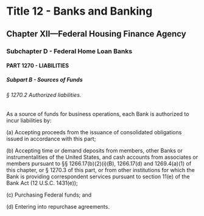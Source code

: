 
# Title 12 - Banks and Banking
## Chapter XII—Federal Housing Finance Agency
### Subchapter D - Federal Home Loan Banks
#### PART 1270 - LIABILITIES
##### Subpart B - Sources of Funds
###### § 1270.2 Authorized liabilities.

As a source of funds for business operations, each Bank is authorized to incur liabilities by:

(a) Accepting proceeds from the issuance of consolidated obligations issued in accordance with this part;

(b) Accepting time or demand deposits from members, other Banks or instrumentalities of the United States, and cash accounts from associates or members pursuant to §§ 1266.17(b)(2)(i)(B), 1266.17(d) and 1269.4(a)(1) of this chapter, or § 1270.3 of this part, or from other institutions for which the Bank is providing correspondent services pursuant to section 11(e) of the Bank Act (12 U.S.C. 1431(e));

(c) Purchasing Federal funds; and

(d) Entering into repurchase agreements.
